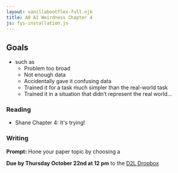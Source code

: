 ```yaml
---
layout: vanillabootflex-full.njk
title: A8 AI Weirdness Chapter 4
js: fys-installation.js
---
```


## Goals

- such as
    - Problem too broad
    - Not enough data
    - Accidentally gave it confusing data
    - Trained it for a task much simpler than the real-world task
    - Trained it in a situation that didn’t represent the real world...



### Reading

- Shane Chapter 4: It's trying!

### Writing

**Prompt:** Hone your paper topic by choosing a  

**Due by Thursday October 22nd at 12 pm** to the [D2L Dropbox](#)


